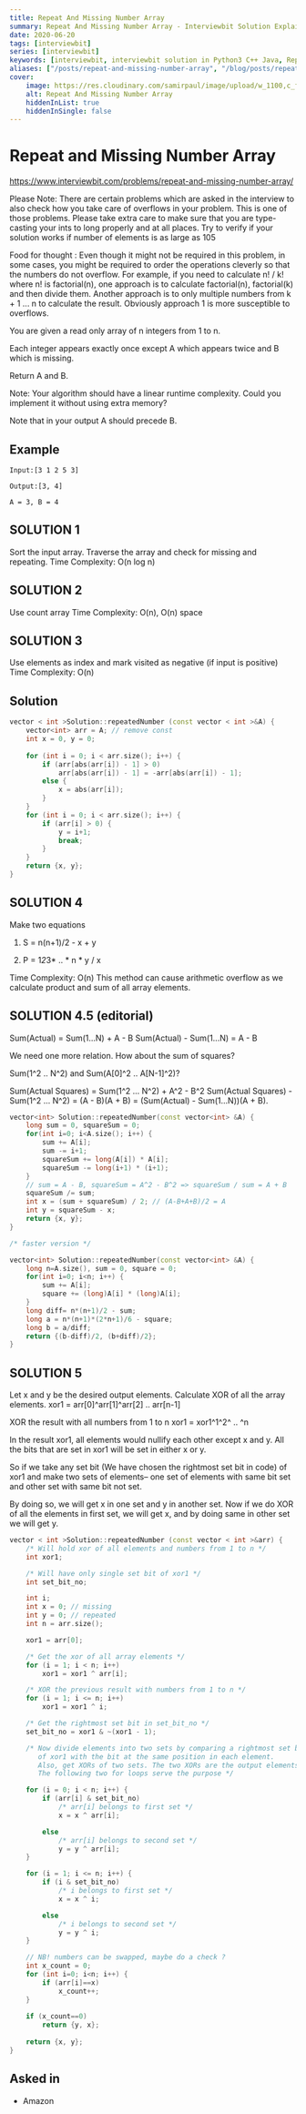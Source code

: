 ```yaml
---
title: Repeat And Missing Number Array
summary: Repeat And Missing Number Array - Interviewbit Solution Explained
date: 2020-06-20
tags: [interviewbit]
series: [interviewbit]
keywords: [interviewbit, interviewbit solution in Python3 C++ Java, Repeat And Missing Number Array solution]
aliases: ["/posts/repeat-and-missing-number-array", "/blog/posts/repeat-and-missing-number-array", "/repeat-and-missing-number-array"]
cover:
    image: https://res.cloudinary.com/samirpaul/image/upload/w_1100,c_fit,co_rgb:FFFFFF,l_text:Arial_70_bold:Repeat And Missing Number Array - Solution Explained/problem-solving.webp
    alt: Repeat And Missing Number Array
    hiddenInList: true
    hiddenInSingle: false
---
```


# Repeat and Missing Number Array

https://www.interviewbit.com/problems/repeat-and-missing-number-array/

Please Note:
There are certain problems which are asked in the interview to also check how you take care of overflows in your problem.
This is one of those problems.
Please take extra care to make sure that you are type-casting your ints to long properly and at all places. Try to verify if your solution works if number of elements is as large as 105

 Food for thought :
Even though it might not be required in this problem, in some cases, you might be required to order the operations cleverly so that the numbers do not overflow. 
For example, if you need to calculate n! / k! where n! is factorial(n), one approach is to calculate factorial(n), factorial(k) and then divide them. 
Another approach is to only multiple numbers from k + 1 ... n to calculate the result. 
Obviously approach 1 is more susceptible to overflows.

You are given a read only array of n integers from 1 to n.

Each integer appears exactly once except A which appears twice and B which is missing.

Return A and B.

Note: Your algorithm should have a linear runtime complexity. Could you implement it without using extra memory?

Note that in your output A should precede B.

## Example
```
Input:[3 1 2 5 3] 

Output:[3, 4] 

A = 3, B = 4
```

## SOLUTION 1
Sort the input array. Traverse the array and check for missing and repeating.
Time Complexity: O(n log n)

## SOLUTION 2
Use count array 
Time Complexity: O(n), O(n) space

## SOLUTION 3
Use elements as index and mark visited as negative (if input is positive)
Time Complexity: O(n)


## Solution

```cpp
vector < int >Solution::repeatedNumber (const vector < int >&A) {
    vector<int> arr = A; // remove const
    int x = 0, y = 0;
    
    for (int i = 0; i < arr.size(); i++) { 
        if (arr[abs(arr[i]) - 1] > 0) 
            arr[abs(arr[i]) - 1] = -arr[abs(arr[i]) - 1]; 
        else {
            x = abs(arr[i]);
        }
    }
    for (int i = 0; i < arr.size(); i++) { 
        if (arr[i] > 0) {
            y = i+1;
            break;
        }
    } 
    return {x, y};
}
```

## SOLUTION 4

Make two equations

1) S = n(n+1)/2 - x + y

2) P = 1*2*3* .. * n * y / x

Time Complexity: O(n)
This method can cause arithmetic overflow as we calculate product and sum of all array elements.


## SOLUTION 4.5 (editorial)
Sum(Actual) = Sum(1...N) + A - B
Sum(Actual) - Sum(1...N) = A - B

We need one more relation. How about the sum of squares?

Sum(1^2 .. N^2) and Sum(A[0]^2 .. A[N-1]^2)?

Sum(Actual Squares) = Sum(1^2 ... N^2) + A^2 - B^2
Sum(Actual Squares) - Sum(1^2 ... N^2) = (A - B)(A + B) = (Sum(Actual) - Sum(1...N))(A + B).

```cpp
vector<int> Solution::repeatedNumber(const vector<int> &A) {
    long sum = 0, squareSum = 0;
    for(int i=0; i<A.size(); i++) {
        sum += A[i];
        sum -= i+1;
        squareSum += long(A[i]) * A[i];
        squareSum -= long(i+1) * (i+1);
    }
    // sum = A - B, squareSum = A^2 - B^2 => squareSum / sum = A + B
    squareSum /= sum;
    int x = (sum + squareSum) / 2; // (A-B+A+B)/2 = A
    int y = squareSum - x;
    return {x, y};
}

/* faster version */

vector<int> Solution::repeatedNumber(const vector<int> &A) {
    long n=A.size(), sum = 0, square = 0;
    for(int i=0; i<n; i++) {
        sum += A[i];
        square += (long)A[i] * (long)A[i];
    }
    long diff= n*(n+1)/2 - sum;
    long a = n*(n+1)*(2*n+1)/6 - square;
    long b = a/diff;
    return {(b-diff)/2, (b+diff)/2};
}
```

## SOLUTION 5

Let x and y be the desired output elements.
Calculate XOR of all the array elements.
xor1 = arr[0]^arr[1]^arr[2] .. arr[n-1]

XOR the result with all numbers from 1 to n
xor1 = xor1^1^2^ .. ^n

In the result xor1, all elements would nullify each other except x and y.
All the bits that are set in xor1 will be set in either x or y.

So if we take any set bit (We have chosen the rightmost set bit in code)
of xor1 and make two sets of elements– one set of elements with same
bit set and other set with same bit not set.

By doing so, we will get x in one set and y in another set.
Now if we do XOR of all the elements in first set, we will get x,
and by doing same in other set we will get y.

```cpp
vector < int >Solution::repeatedNumber (const vector < int >&arr) {
    /* Will hold xor of all elements and numbers from 1 to n */
    int xor1;

    /* Will have only single set bit of xor1 */
    int set_bit_no;

    int i;
    int x = 0; // missing
    int y = 0; // repeated
    int n = arr.size();

    xor1 = arr[0];

    /* Get the xor of all array elements */
    for (i = 1; i < n; i++)
        xor1 = xor1 ^ arr[i];

    /* XOR the previous result with numbers from 1 to n */
    for (i = 1; i <= n; i++)
        xor1 = xor1 ^ i;

    /* Get the rightmost set bit in set_bit_no */
    set_bit_no = xor1 & ~(xor1 - 1);

    /* Now divide elements into two sets by comparing a rightmost set bit
       of xor1 with the bit at the same position in each element.
       Also, get XORs of two sets. The two XORs are the output elements.
       The following two for loops serve the purpose */

    for (i = 0; i < n; i++) {
        if (arr[i] & set_bit_no)
            /* arr[i] belongs to first set */
            x = x ^ arr[i];

        else
            /* arr[i] belongs to second set */
            y = y ^ arr[i];
    }

    for (i = 1; i <= n; i++) {
        if (i & set_bit_no)
            /* i belongs to first set */
            x = x ^ i;

        else
            /* i belongs to second set */
            y = y ^ i;
    }

    // NB! numbers can be swapped, maybe do a check ?
    int x_count = 0;
    for (int i=0; i<n; i++) {
        if (arr[i]==x)
            x_count++;
    }
    
    if (x_count==0)
        return {y, x};
    
    return {x, y};
}
```
## Asked in
* Amazon
